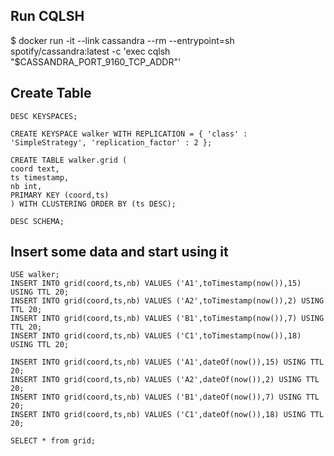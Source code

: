## Run CQLSH

$ docker run -it --link cassandra --rm --entrypoint=sh spotify/cassandra:latest -c 'exec cqlsh "$CASSANDRA_PORT_9160_TCP_ADDR"'

## Create Table

```
DESC KEYSPACES;

CREATE KEYSPACE walker WITH REPLICATION = { 'class' : 'SimpleStrategy', 'replication_factor' : 2 };

CREATE TABLE walker.grid (
coord text,
ts timestamp,
nb int,
PRIMARY KEY (coord,ts)
) WITH CLUSTERING ORDER BY (ts DESC);

DESC SCHEMA;
```

## Insert some data and start using it

```
USE walker;
INSERT INTO grid(coord,ts,nb) VALUES ('A1',toTimestamp(now()),15) USING TTL 20;
INSERT INTO grid(coord,ts,nb) VALUES ('A2',toTimestamp(now()),2) USING TTL 20;
INSERT INTO grid(coord,ts,nb) VALUES ('B1',toTimestamp(now()),7) USING TTL 20;
INSERT INTO grid(coord,ts,nb) VALUES ('C1',toTimestamp(now()),18) USING TTL 20;

INSERT INTO grid(coord,ts,nb) VALUES ('A1',dateOf(now()),15) USING TTL 20;
INSERT INTO grid(coord,ts,nb) VALUES ('A2',dateOf(now()),2) USING TTL 20;
INSERT INTO grid(coord,ts,nb) VALUES ('B1',dateOf(now()),7) USING TTL 20;
INSERT INTO grid(coord,ts,nb) VALUES ('C1',dateOf(now()),18) USING TTL 20;

SELECT * from grid;
```
